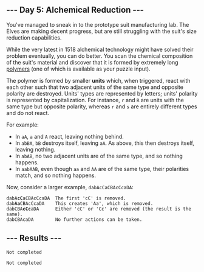 <article class="day-desc"><h2>--- Day 5: Alchemical Reduction ---</h2><p>You've managed to sneak in to the prototype suit manufacturing lab.  The Elves are making decent progress, but are still struggling with the suit's size reduction capabilities.</p>
<p>While the very latest in 1518 alchemical technology might have solved their problem eventually, you can do better.  You scan the chemical composition of the suit's material and discover that it is formed by extremely long <a href="https://en.wikipedia.org/wiki/Polymer">polymers</a> (one of which is <span title="I've always wanted a polymer!">available</span> as your puzzle input).</p>
<p>The polymer is formed by smaller <b>units</b> which, when triggered, react with each other such that two adjacent units of the same type and opposite polarity are destroyed. Units' types are represented by letters; units' polarity is represented by capitalization.  For instance, <code>r</code> and <code>R</code> are units with the same type but opposite polarity, whereas <code>r</code> and <code>s</code> are entirely different types and do not react.</p>
<p>For example:</p>
<ul>
<li>In <code>aA</code>, <code>a</code> and <code>A</code> react, leaving nothing behind.</li>
<li>In <code>abBA</code>, <code>bB</code> destroys itself, leaving <code>aA</code>.  As above, this then destroys itself, leaving nothing.</li>
<li>In <code>abAB</code>, no two adjacent units are of the same type, and so nothing happens.</li>
<li>In <code>aabAAB</code>, even though <code>aa</code> and <code>AA</code> are of the same type, their polarities match, and so nothing happens.</li>
</ul>
<p>Now, consider a larger example, <code>dabAcCaCBAcCcaDA</code>:</p>
<pre><code>dabA<b>cC</b>aCBAcCcaDA  The first 'cC' is removed.
dab<b>Aa</b>CBAcCcaDA    This creates 'Aa', which is removed.
dabCBA<b>cCc</b>aDA      Either 'cC' or 'Cc' are removed (the result is the same).
dabCBAcaDA        No further actions can be taken.
</code></pre>


</article>

<form method="post" action="5/answer"><input type="hidden" name="level" value="1"></form>
<h2>--- Results ---</h2>
<pre><code>Not completed</code></pre>
<pre><code>Not completed</code></pre>